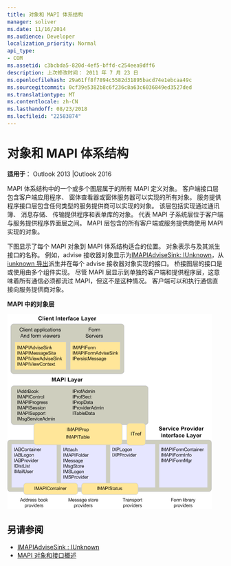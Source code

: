 ```yaml
---
title: 对象和 MAPI 体系结构
manager: soliver
ms.date: 11/16/2014
ms.audience: Developer
localization_priority: Normal
api_type:
- COM
ms.assetid: c3bcbda5-820d-4ef5-bffd-c254eea9dff6
description: 上次修改时间： 2011 年 7 月 23 日
ms.openlocfilehash: 29a61ff8f7894c5582d31895bacd74e1ebcaa49c
ms.sourcegitcommit: 0cf39e5382b8c6f236c8a63c6036849ed3527ded
ms.translationtype: MT
ms.contentlocale: zh-CN
ms.lasthandoff: 08/23/2018
ms.locfileid: "22583874"
---
```

# <a name="objects-and-the-mapi-architecture"></a>对象和 MAPI 体系结构

**适用于**： Outlook 2013 |Outlook 2016 
  
MAPI 体系结构中的一个或多个图层属于的所有 MAPI 定义对象。 客户端接口层包含客户端应用程序、 窗体查看器或窗体服务器可以实现的所有对象。 服务提供程序接口层包含任何类型的服务提供商可以实现的对象。 该层包括实现通过通讯簿、 消息存储、 传输提供程序和表单库的对象。 代表 MAPI 子系统层位于客户端与服务提供程序界面层之间。 MAPI 层包含的所有客户端或服务提供商使用 MAPI 实现的对象。 
  
下图显示了每个 MAPI 对象到 MAPI 体系结构适合的位置。 对象表示与及其派生接口的名称。 例如，advise 接收器对象显示为[IMAPIAdviseSink: IUnknown](imapiadvisesinkiunknown.md)，从[iunknown 导出](http://msdn.microsoft.com/library/33f1d79a-33fc-4ce5-a372-e08bda378332%28Office.15%29.aspx)派生并在每个 advise 接收器对象实现的接口。 桥接图层的接口是或使用由多个组件实现。 尽管 MAPI 层显示到单独的客户端和提供程序层，这意味着所有通信必须都流过 MAPI，但这不是这种情况。 客户端可以和执行通信直接向服务提供商对象。 
  
**MAPI 中的对象层**
  
![MAPI 中的对象层](media/amapi_38.gif "MAPI 中的对象层")
  
## <a name="see-also"></a>另请参阅

- [IMAPIAdviseSink : IUnknown](imapiadvisesinkiunknown.md)
- [MAPI 对象和接口概述](mapi-object-and-interface-overview.md)

